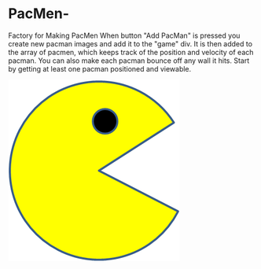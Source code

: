 # PacMen-
Factory for Making PacMen 
When button "Add PacMan" is pressed you create new pacman images and add it to the "game" div. It is then added to the array of pacmen, which keeps track of the position and velocity of each pacman.
You can also make each pacman bounce off any wall it hits. 
Start by getting at least one pacman positioned and viewable. 

<img src="PacMan1.png">
